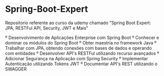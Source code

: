 # Spring-Boot-Expert
Repositorio referente ao curso da udemy chamado "Spring Boot Expert: JPA, RESTFul API, Security, JWT e Mais"

º Desenvolvimento de Aplicações Enterprise com Spring Boot
º Conhecer e dominar os módulos do Spring Boot
º Obter maestria no framework Java
º Trabalhar com JPA, obtendo conexões com bases de dados e operando com entidades
º Desenvolver API's RESTFul utilizando recurso avançados
º Adicionar Segurança na Aplicação com Spring Security
º Implementar Autenticação utilizando Tokens JWT
º Documentar API's REST utilizando o SWAGGER
